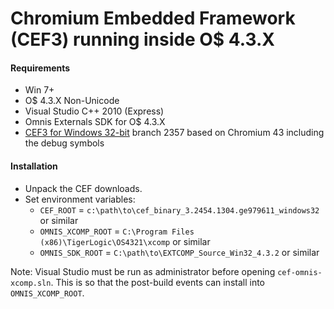 Chromium Embedded Framework (CEF3) running inside O$ 4.3.X
=======================

#### Requirements

+ Win 7+
+ O$ 4.3.X Non-Unicode
+ Visual Studio C++ 2010 (Express)
+ Omnis Externals SDK for O$ 4.3.X
+ [CEF3 for Windows 32-bit](https://cefbuilds.com) branch 2357 based on Chromium 43 including the debug symbols

#### Installation

+ Unpack the CEF downloads.
+ Set environment variables:
  * `CEF_ROOT` =  `c:\path\to\cef_binary_3.2454.1304.ge979611_windows32` or similar
  * `OMNIS_XCOMP_ROOT` = `C:\Program Files (x86)\TigerLogic\OS4321\xcomp` or similar
  * `OMNIS_SDK_ROOT` = `C:\path\to\EXTCOMP_Source_Win32_4.3.2` or similar

Note: Visual Studio must be run as administrator before opening `cef-omnis-xcomp.sln`. This is so that the post-build events can install into `OMNIS_XCOMP_ROOT`.